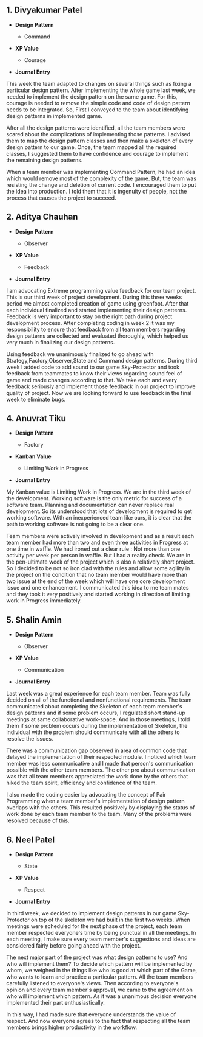 ## 1. Divyakumar Patel

* **Design Pattern**

    * Command
    
* **XP Value**   
  
    * Courage   

* **Journal Entry**

This week the team adapted to changes on several things such as fixing a particular design pattern. After implementing the whole game last week, we needed to implement the design pattern on the same game. For this, courage is needed to remove the simple code and code of design pattern needs to be integrated. So, First I conveyed to the team about identifying design patterns in implemented game.

After all the design patterns were identified, all the team members were scared about the complications of implementing those patterns. I advised them to map the design pattern classes and then make a skeleton of every design pattern to our game. Once, the team mapped all the required classes, I suggested them to have confidence and courage to implement the remaining design patterns.

When a team member was implementing Command Pattern, he had an idea which would remove most of the complexity of the game. But, the team was resisting the change and deletion of current code. I encouraged them to put the idea into production. I told them that it is ingenuity of people, not the process that causes the project to succeed.

## 2. Aditya Chauhan

* **Design Pattern**

    * Observer
    
* **XP Value**   
  
    * Feedback   

* **Journal Entry**

I am advocating Extreme programming value feedback for our team project. This is our third week of project development. During this three weeks period we almost completed creation of game using greenfoot. After that each individual finalized and started implementing their design patterns. Feedback is very important to stay on the right path during project development process. After completing coding in week 2 it was my responsibility to ensure that feedback from all team members regarding design patterns are collected and evaluated thoroughly, which helped us very much in finalizing our design patterns.

Using feedback we unanimously finalized to go ahead with Strategy,Factory,Observer,State and Command design patterns. During third week I added code to add sound to our game Sky-Protector and took feedback from teammates to know their views regarding sound feel of game and made changes according to that. We take each and every feedback seriously and implement those feedback in our project to improve quality of project. Now we are looking forward to use feedback in the final week to eliminate bugs.

## 4. Anuvrat Tiku

* **Design Pattern**

    * Factory
    
* **Kanban Value**   
  
    * Limiting Work in Progress 

* **Journal Entry**

My Kanban value is Limiting Work in Progress. We are in the third week of the development. Working software is the only metric for success of a software team. Planning and documentation can never replace real development. So its understood that lots of development is required to get working software. With an inexperienced team like ours, it is clear that the path to working software is not going to be a clear one. 

Team members were actively involved in development and as a result each team member had more than two and even three activities in Progress at one time in waffle. We had ironed out a clear rule : Not more than one activity per week per person in waffle. But I had a reality check. We are in the pen-ultimate week of the project which is also a relatively short project. So I decided to be not so iron clad with the rules and allow some agility in the project on the condition that no team member would have more than two issue at the end of the week which will have one core development issue and one enhancement. I communicated this idea to me team mates and they took it very positively and started working in direction of limiting work in Progress immediately. 

## 5. Shalin Amin

* **Design Pattern**

    * Observer
    
* **XP Value**   
  
    * Communication   

* **Journal Entry**

Last week was a great experience for each team member. Team was fully decided on all of the functional and nonfunctional requirements. The team communicated about completing the Skeleton of each team member's design patterns and if some problem occurs, I regulated short stand-up meetings at same collaborative work-space. And in those meetings, I told them if some problem occurs during the implementation of Skeleton, the individual with the problem should communicate with all the others to resolve the issues.

There was a communication gap observed in area of common code that delayed the implementation of their respected module. I noticed which team member was less communicative and I made that person's communication possible with the other team members. The other pro about communication was that all team members appreciated the work done by the others that hiked the team spirit, efficiency and confidence of the team.

I also made the coding easier by advocating the concept of Pair Programming when a team member's implementation of design pattern overlaps with the others. This resulted positively by displaying the status of work done by each team member to the team. Many of the problems were resolved because of this.

## 6. Neel Patel

* **Design Pattern**

    * State
    
* **XP Value**   
  
    * Respect   

* **Journal Entry**

In third week, we decided to implement design patterns in our game Sky-Protector on top of the skeleton we had built in the first two weeks. When meetings were scheduled for the next phase of the project, each team member respected everyone's time by being punctual in all the meetings. In each meeting, I make sure every team member's suggestions and ideas are considered fairly before going ahead with the project.

The next major part of the project was what design patterns to use? And who will implement them? To decide which pattern will be implemented by whom, we weighed in the things like who is good at which part of the Game, who wants to learn and practice a particular pattern. All the team members carefully listened to everyone's views. Then according to everyone's opinion and every team member's approval, we came to the agreement on who will implement which pattern. As it was a unanimous decision everyone implemented their part enthusiastically.

In this way, I had made sure that everyone understands the value of respect. And now everyone agrees to the fact that respecting all the team members brings higher productivity in the workflow.
